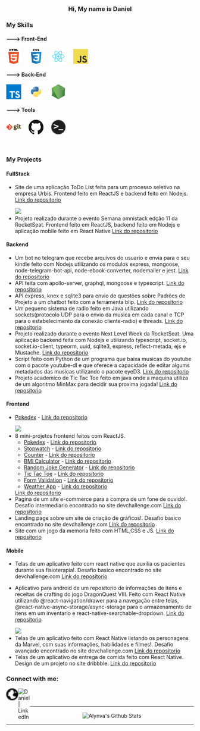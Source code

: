 <h3 align="center">
Hi, My name is Daniel 
</h3>

### My Skills

#### ---> Front-End
<div style="display:flex;gap:20px">
<img align="left" alt="HTML" width="40px" src="https://raw.githubusercontent.com/github/explore/80688e429a7d4ef2fca1e82350fe8e3517d3494d/topics/html/html.png" />
<img align="left" alt="CSS" width="40px" src="https://raw.githubusercontent.com/github/explore/80688e429a7d4ef2fca1e82350fe8e3517d3494d/topics/css/css.png" />
<img align="left" alt="React" width="40px" src="https://raw.githubusercontent.com/github/explore/80688e429a7d4ef2fca1e82350fe8e3517d3494d/topics/react/react.png" />
<img align="left" alt="JavaScript" width="40px" src="https://raw.githubusercontent.com/github/explore/80688e429a7d4ef2fca1e82350fe8e3517d3494d/topics/javascript/javascript.png" />
<br/>
</div>

#### ---> Back-End
<div style="display:flex;gap:20px">
    <img align="left" alt="Typescript" width="40px" src="https://raw.githubusercontent.com/github/explore/80688e429a7d4ef2fca1e82350fe8e3517d3494d/topics/typescript/typescript.png" />
    <img align="left" alt="Python" width="40px" src="https://raw.githubusercontent.com/github/explore/80688e429a7d4ef2fca1e82350fe8e3517d3494d/topics/python/python.png" />
    <img align="left" alt="Node JS" width="40px" src="https://raw.githubusercontent.com/github/explore/80688e429a7d4ef2fca1e82350fe8e3517d3494d/topics/nodejs/nodejs.png" />
    <br/>
</div>

#### ---> Tools
<div style="display:flex;gap:20px">
    <img align="left" alt="React" width="40px" src="https://raw.githubusercontent.com/github/explore/80688e429a7d4ef2fca1e82350fe8e3517d3494d/topics/git/git.png" />
    <img align="left" alt="GitHub" width="40px" src="https://raw.githubusercontent.com/github/explore/78df643247d429f6cc873026c0622819ad797942/topics/github/github.png" />
    <img align="left" alt="Terminal" width="40px" src="https://raw.githubusercontent.com/github/explore/80688e429a7d4ef2fca1e82350fe8e3517d3494d/topics/terminal/terminal.png" />
</div>

<br/>
<br/>

### My Projects

#### FullStack

<ul>
    <li>Site de uma aplicação ToDo List feita para um processo seletivo na empresa Urbis. Frontend feito em ReactJS e backend feito em Nodejs.
    <a href="https://github.com/danielnoliveira/UrbisToDoWebApp">Link do repositorio</a></p>
    <img src="https://media.giphy.com/media/OW3sqfKOtz7WPmtILS/giphy.gif"/>
    </li>
    <li>Projeto realizado durante o evento Semana omnistack edção 11 da RocketSeat. Frontend feito em ReactJS, backend feito em Nodejs e aplicação mobile feito em React Native 
    <a href="https://github.com/danielnoliveira/semanaomnistack11">Link do repositorio</a>
    </li>
</ul>

#### Backend

<ul>
    <li>Um bot no telegram que recebe arquivos do usuario e envia para o seu kindle feito com Nodejs utilizando os modulos express, mongoose, node-telegram-bot-api, node-ebook-converter, nodemailer e jest.
    <a href="https://github.com/danielnoliveira/TelegramBotKindle">Link do repositorio</a>
    </li>
    <li>API feita com apollo-server, graphql, mongoose e typescript.
    <a href="https://github.com/danielnoliveira/ApolloBackendPokemonTypescript">Link do repositorio</a>
    </li>
    <li>API express, knex e sqlite3 para envio de questões sobre Padrões de Projeto a um chatbot feito com a ferramenta blip.
    <a href="https://github.com/danielnoliveira/QuizBackend">Link do repositorio</a>
    </li>
    <li>Um pequeno sistema de radio feito em Java utilizando sockets(protocolo UDP para o envio da musica em cada canal e TCP para o estabelecimento da conexão cliente-radio) e threads.
    <a href="https://github.com/danielnoliveira/QuizBackend">Link do repositorio</a>
    </li>
     <li>Projeto realizado durante o evento Next Level Week da RocketSeat. Uma aplicação backend feita com Nodejs e utilizando typescript, socket.io, socket.io-client, typeorm, uuid, sqlite3, express, reflect-metada, ejs e Mustache.
    <a href="https://github.com/danielnoliveira/NLW05backend">Link do repositorio</a>
    </li>
     <li>Script feito com Python de um programa que baixa musicas do youtube com o pacote youtube-dl e que oferece a capacidade de editar algums metadados das musicas utilizando o pacote eyeD3.
    <a href="https://github.com/danielnoliveira/m_download-editorTags_youtube">Link do repositorio</a>
    </li>
    <li>Projeto academico de Tic Tac Toe feito em java onde a maquina utiliza de um algoritmo MinMax para decidir sua proxima jogada!
    <a href="https://github.com/danielnoliveira/TicTacToeWithMinimax">Link do repositorio</a>
    </li>
</ul>

#### Frontend

<ul>
    <li><p><a title="Site" href="https://sleepy-pare-d66515.netlify.app/">Pokedex</a> - <a href="https://github.com/danielnoliveira/Pokedex">Link do repositorio</a></p>
    <img src="https://media.giphy.com/media/O9YTZP88l5BaYQ54Cl/giphy.gif" />
    </li>
    <li>
    8 mini-projetos frontend feitos com ReactJS.
    <ul>
        <li><a title="Site" href="https://sleepy-pare-d66515.netlify.app/">Pokedex</a> - <a href="https://github.com/danielnoliveira/Pokedex">Link do repositorio</a></li>
         <li><a title="Site" href="https://happy-clarke-cccb14.netlify.app">Stopwatch</a> - <a href="https://github.com/danielnoliveira/Eight-ReactJS-Projects-Begginers/tree/master/stopwatch">Link do repositorio</a></li>
          <li><a title="Site" href="https://cocky-engelbart-fdd1d0.netlify.app">Counter</a> - <a href="https://github.com/danielnoliveira/Eight-ReactJS-Projects-Begginers/tree/master/counter">Link do repositorio</a></li>
           <li><a title="Site" href="https://laughing-thompson-e0dc06.netlify.app">BMI Calculator</a> - <a href="https://github.com/danielnoliveira/Eight-ReactJS-Projects-Begginers/tree/master/bmicalculator">Link do repositorio</a></li>
            <li><a title="Site" href="https://eloquent-payne-c452df.netlify.app/">Random Joke Generator</a> - <a href="https://github.com/danielnoliveira/Eight-ReactJS-Projects-Begginers/tree/master/randomjokegenerator">Link do repositorio</a></li>
             <li><a title="Site" href="https://angry-payne-3a644e.netlify.app">Tic Tac Toe</a> - <a href="https://github.com/danielnoliveira/Eight-ReactJS-Projects-Begginers/tree/master/tictactoe">Link do repositorio</a></li>
              <li><a title="Site" href="https://nervous-villani-5cc731.netlify.app/">Form Validation</a> - <a href="https://github.com/danielnoliveira/Eight-ReactJS-Projects-Begginers/tree/master/formvalidation">Link do repositorio</a></li>
             <li><a title="Site" href="https://thirsty-yalow-e9d8c1.netlify.app">Weather App</a> - <a href="https://github.com/danielnoliveira/Eight-ReactJS-Projects-Begginers/tree/master/weatherapp">Link do repositorio</a></li>
    </ul>
    <a href="https://github.com/danielnoliveira/Eight-ReactJS-Projects-Begginers">Link do repositorio</a>
    </li>
    <li>Pagina de um site e-commerce para a compra de um fone de ouvido!. Desafio intermediario encontrado no site devchallenge.com
    <a href="https://github.com/danielnoliveira/FoneLandingPage">Link do repositorio</a>
    </li>
    <li>Landing page sobre um site de criação de gráficos!. Desafio basico encontrado no site devchallenge.com
    <a href="https://github.com/danielnoliveira/AmazingGraph">Link do repositorio</a>
    </li>
    <li>Site com um jogo da memoria feito com HTML,CSS e JS.
    <a href="https://github.com/danielnoliveira/MemoryCardGame">Link do repositorio</a>
    </li>
</ul>



#### Mobile

<ul>
    <li>Telas de um aplicativo feito com react native que auxilia os pacientes durante sua fisioterapia!. Desafio basico encontrado no site devchallenge.com
    <a href="https://github.com/danielnoliveira/FisioTheApp">Link do repositorio</a>
    </li>
    <li>
    <p>
    Aplicativo para android de um repositorio de informações de itens e receitas de crafting do jogo DragonQuest VIII. Feito com React Native utilizando @react-navigation/drawer para a navegação entre telas,
@react-native-async-storage/async-storage para o armazenamento de itens em um inventario e 
react-native-searchable-dropdown.
    <a href="https://github.com/danielnoliveira/DragonQuestVIII-RecipesApp">Link do repositorio</a></p>
    <img  src="https://camo.githubusercontent.com/3ec90d9e94d28832809f069879b4101b34c8d77444646ddd4f6e5de1a8b42029/68747470733a2f2f6d656469612e67697068792e636f6d2f6d656469612f416c70664e354b78326f445035716f694b6c2f67697068792e676966"/>
    </li>
    <li>Telas de um aplicativo feito com React Native listando os personagens da Marvel, com suas informações, habilidades e filmes!. Desafio avançado encontrado no site devchallenge.com
    <a href="https://github.com/danielnoliveira/Marvel-Heroes">Link do repositorio</a>
    </li>
    <li>Telas de um aplicativo de entrega de comida feito com React Native. Design de um projeto no site dribbble.
    <a href="https://github.com/danielnoliveira/SimplesDeliveryApp">Link do repositorio</a>
    </li>
</ul>

### Connect with me:

<p>

[<img align="left" alt="danielnoliveira.github.io" width="32px"  src="https://raw.githubusercontent.com/iconic/open-iconic/master/svg/globe.svg" />][website]

[<img align="left" alt="Daniel | LinkedIn" width="32px" src="https://cdn.jsdelivr.net/npm/simple-icons@v3/icons/linkedin.svg" />][linkedin]


</p>

<br/>
<br/>

---

<p align="center">
    <img align="center" alt="Alynva's Github Stats" src="https://github-readme-stats.vercel.app/api?username=danielnoliveira&show_icons=true&hide_border=true&count_private=true" />
</p>

---

[website]: https://danielnoliveira.github.io
[linkedin]: https://www.linkedin.com/in/daniel-nogueira-de-oliveira-23860a12b/
